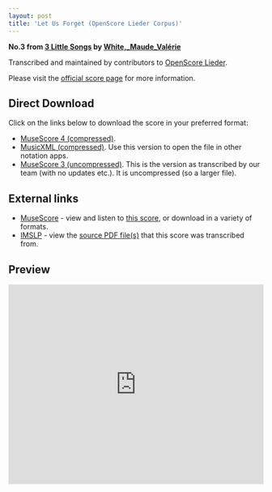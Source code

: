 ```yaml
---
layout: post
title: 'Let Us Forget (OpenScore Lieder Corpus)'
---
```


__No.3 from [3 Little Songs](https://fourscoreandmore.org/OpenScore/White%2C_Maude_Val%C3%A9rie/3_Little_Songs/) by [White,_Maude_Valérie](https://fourscoreandmore.org/OpenScore/White%2C_Maude_Val%C3%A9rie)__

Transcribed and maintained by contributors to [OpenScore Lieder].

Please visit the [official score page] for more information.

[official score page]: https://musescore.com/openscore-lieder-corpus/scores/6202660
[OpenScore Lieder]: https://musescore.com/openscore-lieder-corpus

## Direct Download

Click on the links below to download the score in your preferred format:
- [MuseScore 4 (compressed)](https://fourscoreandmore.org/OpenScore/White%2C_Maude_Val%C3%A9rie/3_Little_Songs/3_Let_Us_Forget.mscz).
- [MusicXML (compressed)](https://fourscoreandmore.org/OpenScore/White%2C_Maude_Val%C3%A9rie/3_Little_Songs/3_Let_Us_Forget.mxl). Use this version to open the file in other notation apps.
- [MuseScore 3 (uncompressed)](https://raw.githubusercontent.com/OpenScore/Lieder/refs/heads/main/scores/White%2C_Maude_Val%C3%A9rie/3_Little_Songs/3_Let_Us_Forget/lc6202660.mscx). This is the version as transcribed by our team (with no updates etc.). It is uncompressed (so a larger file).

## External links

- [MuseScore] - view and listen to [this score][MuseScore], or download in a variety of formats.
- [IMSLP] - view the [source PDF file(s)][IMSLP] that this score was transcribed from.

[MuseScore]: https://musescore.com/score/6202660
[IMSLP]: https://imslp.org/wiki/Special:ReverseLookup/629930

## Preview

<iframe width="100%" height="394" src="https://musescore.com/openscore-lieder-corpus/scores/6202660/embed" frameborder="0" allowfullscreen allow="autoplay; fullscreen"></iframe>
